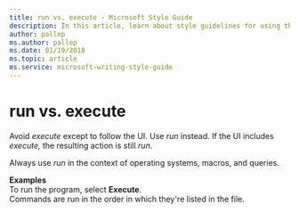 ```yaml
---
title: run vs. execute - Microsoft Style Guide
description: In this article, learn about style guidelines for using the terms 'run' and 'execute' in Microsoft documents.
author: pallep
ms.author: pallep
ms.date: 01/19/2018
ms.topic: article
ms.service: microsoft-writing-style-guide
---
```


# run vs. execute

Avoid *execute* except to follow the UI. Use *run* instead. If the UI includes *execute,* the resulting action is still *run*. 

Always use *run* in the context of operating systems, macros, and queries.

**Examples**  
To run the program, select **Execute**.  
Commands are run in the order in which they're listed in the file. 
